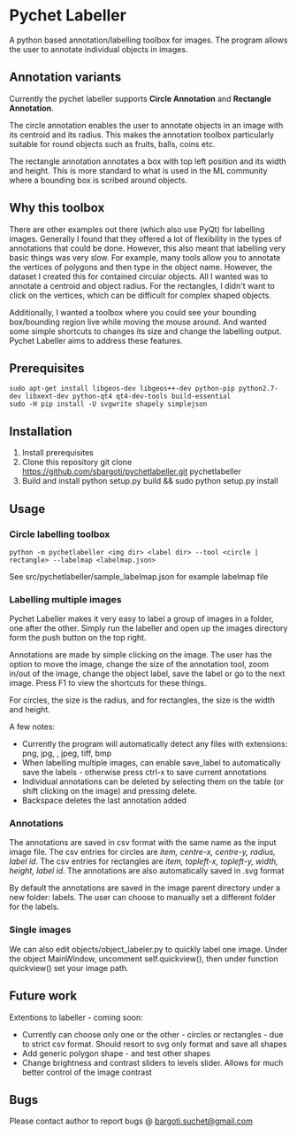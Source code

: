 # Pychet Labeller
A python based annotation/labelling toolbox for images. The program allows the user to
annotate individual objects in images.

## Annotation variants
Currently the pychet labeller supports **Circle Annotation** and **Rectangle
Annotation**.

The circle annotation enables the user to annotate objects in an image with its centroid and its radius. This makes the
annotation toolbox particularly suitable for round objects such as fruits, balls, coins etc.

The rectangle annotation annotates a box with top left position and its width
and height. This is more standard to what is used in the ML community where a
bounding box is scribed around objects.

## Why this toolbox
There are other examples out there (which also use PyQt) for labelling images.
Generally I found that they offered a lot of flexibility in the types of annotations
that could be done. However, this also meant that labelling very basic things
was very slow. For example, many tools allow you to annotate the vertices of
polygons and then type in the object name. However, the dataset I created this
for contained circular objects. All I wanted was to annotate a centroid and
object radius. For the rectangles, I didn't want to click on the vertices, which
can be difficult for complex shaped objects.

Additionally, I wanted a toolbox where you could see your bounding box/bounding
region live while moving the mouse around. And wanted some simple shortcuts to
changes its size and change the labelling output. Pychet Labeller aims to
address these features.

## Prerequisites

    sudo apt-get install libgeos-dev libgeos++-dev python-pip python2.7-dev libxext-dev python-qt4 qt4-dev-tools build-essential
    sudo -H pip install -U svgwrite shapely simplejson
    
## Installation
1. Install prerequisites
2. Clone this repository
   git clone https://github.com/sbargoti/pychetlabeller.git pychetlabeller
3. Build and install
    python setup.py build && sudo python setup.py install

## Usage
### Circle labelling toolbox
    python -m pychetlabeller <img dir> <label dir> --tool <circle | rectangle> --labelmap <labelmap.json>

See src/pychetlabeller/sample_labelmap.json for example labelmap file

### Labelling multiple images
Pychet Labeller makes it very easy to label a group of images in a folder, one
after the other. Simply run the labeller and open up the images directory form the push button on
the top right.

Annotations are made by simple clicking on the image. The user has the option to
move the image, change the size of the annotation tool, zoom in/out of the
image, change the object label, save the label or go to the next image. Press F1
to view the shortcuts for these things.

For circles, the size is the radius, and for rectangles, the size is the width
and height.

A few notes:
* Currently the program will automatically detect any files with extensions: png, jpg, , jpeg, tiff, bmp
* When labelling multiple images, can enable save_label to automatically save
  the labels - otherwise press ctrl-x to save current annotations
* Individual annotations can be deleted by selecting them on the table (or shift clicking on the image) and
  pressing delete.
* Backspace deletes the last annotation added

### Annotations
The annotations are saved in csv format with the same name as the input image
file. The csv entries for circles are *item, centre-x, centre-y, radius, label id*. The csv entries for rectangles are *item, topleft-x, topleft-y, width, height, label id*. 
The annotations are also automatically saved in .svg format

By default the annotations are saved in the image parent directory under a new
folder: labels. The user can choose to manually set a different folder
for the labels.

### Single images
We can also edit objects/object_labeler.py to quickly label one image. Under the object
MainWindow, uncomment self.quickview(), then under function quickview() set your image path.

## Future work
Extentions to labeller - coming soon:
* Currently can choose only one or the other - circles or rectangles - due to strict csv format. Should resort to svg only format and save all shapes
* Add generic polygon shape - and test other shapes
* Change brightness and contrast sliders to levels slider. Allows for much better control of the image contrast

## Bugs
Please contact author to report bugs @ bargoti.suchet@gmail.com
